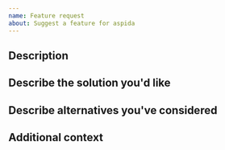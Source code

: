 ```yaml
---
name: Feature request
about: Suggest a feature for aspida
---
```


## Description

<!-- A clear and concise description of the problem or missing capability. -->

## Describe the solution you'd like

<!-- If you have a solution in mind, please describe it. -->

## Describe alternatives you've considered

<!-- Have you considered any alternative solutions or workarounds? -->

## Additional context

<!-- Add any other context or screenshots about the feature request here. -->
